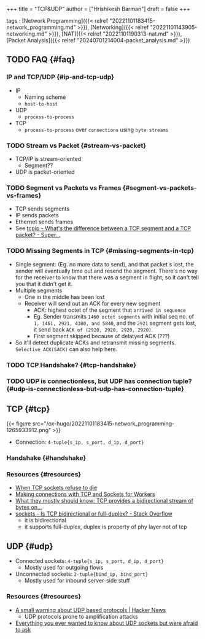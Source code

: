 +++
title = "TCP&UDP"
author = ["Hrishikesh Barman"]
draft = false
+++

tags
: [Network Programming]({{< relref "20221101183415-network_programming.md" >}}), [Networking]({{< relref "20221101143905-networking.md" >}}), [NAT]({{< relref "20221101190313-nat.md" >}}), [Packet Analysis]({{< relref "20240701214004-packet_analysis.md" >}})


## <span class="org-todo todo TODO">TODO</span> FAQ {#faq}


### IP and TCP/UDP {#ip-and-tcp-udp}

-   IP
    -   Naming scheme
    -   `host-to-host`
-   UDP
    -   `process-to-process`
-   TCP
    -   `process-to-process` over `connections` using `byte streams`


### <span class="org-todo todo TODO">TODO</span> Stream vs Packet {#stream-vs-packet}

-   TCP/IP is stream-oriented
    -   Segment??
-   UDP is packet-oriented


### <span class="org-todo todo TODO">TODO</span> Segment vs Packets vs Frames {#segment-vs-packets-vs-frames}

-   TCP sends segments
-   IP sends packets
-   Ethernet sends frames
-   See [tcpip - What's the difference between a TCP segment and a TCP packet? - Super...](https://superuser.com/questions/298087/whats-the-difference-between-a-tcp-segment-and-a-tcp-packet)


### <span class="org-todo todo TODO">TODO</span> Missing Segments in TCP {#missing-segments-in-tcp}

-   Single segment: (Eg. no more data to send), and that packet s lost, the sender will eventually time out and resend the segment. There's no way for the receiver to know that there was a segment in flight, so it can't tell you that it didn't get it.
-   Multiple segments
    -   One in the middle has been lost
    -   Receiver will send out an ACK for every new segment
        -   ACK: highest octet of the segment that `arrived in sequence`
        -   Eg. Sender transmits `1460 octet segments` with initial seq no. of `1, 1461, 2921, 4380, and 5840`, and the `2921` segment gets lost, it send back `ACK of (2920, 2920, 2920, 2920)`.
        -   First segment skipped because of delatyed ACK (???)
-   So it'll detect duplicate ACKs and retransmit missing segments. `Selective ACK(SACK)` can also help here.


### <span class="org-todo todo TODO">TODO</span> TCP Handshake? {#tcp-handshake}


### <span class="org-todo todo TODO">TODO</span> UDP is connectionless, but UDP has connection tuple? {#udp-is-connectionless-but-udp-has-connection-tuple}


## TCP {#tcp}

{{< figure src="/ox-hugo/20221101183415-network_programming-1265933912.png" >}}

-   Connection: `4-tuple{s_ip, s_port, d_ip, d_port}`


### Handshake {#handshake}


### Resources {#resources}

-   [When TCP sockets refuse to die](https://blog.cloudflare.com/when-tcp-sockets-refuse-to-die/)
-   [Making connections with TCP and Sockets for Workers](https://blog.cloudflare.com/introducing-socket-workers/)
-   [What they mostly should know: TCP provides a bidirectional stream of bytes on...](https://news.ycombinator.com/item?id=23194020)
-   [sockets - Is TCP bidirectional or full-duplex? - Stack Overflow](https://stackoverflow.com/questions/28494850/is-tcp-bidirectional-or-full-duplex)
    -   it is bidirectional
    -   it supports full-duplex, duplex is property of phy layer not of tcp


## UDP {#udp}

-   Connected sockets: `4-tuple{s_ip, s_port, d_ip, d_port}`
    -   Mostly used for outgoing flows
-   Unconnected sockets: `2-tuple{bind_ip, bind_port}`
    -   Mostly used for inbound server-side stuff


### Resources {#resources}

-   [A small warning about UDP based protocols | Hacker News](https://news.ycombinator.com/item?id=38046448)
    -   UDP protocols prone to amplification attacks
-   [Everything you ever wanted to know about UDP sockets but were afraid to ask](https://blog.cloudflare.com/everything-you-ever-wanted-to-know-about-udp-sockets-but-were-afraid-to-ask-part-1/)
